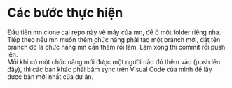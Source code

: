 # Các bước thực hiện
Đầu tiên mn clone cái repo này về máy của mn, để ở một folder riêng nha.
Tiếp theo nếu mn muốn thêm chức năng phải tạo một branch mới, đặt tên branch đó là chức năng mn cần thêm rồi làm. Làm xong thì commit rồi push lên.
<br/>
Mỗi khi có một chức năng mới được một người nào đó thêm vào (push lên đây), thì các bạn khác phải bấm sync trên Visual Code của mình để lấy được bản mới nhất của dự án.

